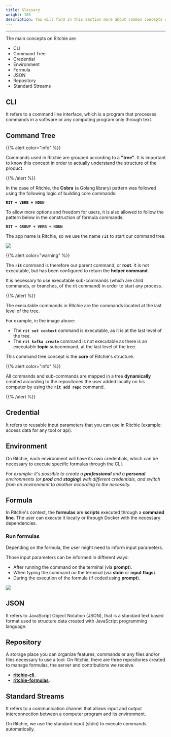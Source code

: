 ```yaml
---
title: Glossary
weight: 103
description: You will find in this section more about common concepts on development field.
---
```


---

The main concepts on Ritchie are

- CLI
- Command Tree
- Credential
- Environment
- Formula
- JSON
- Repository
- Standard Streams

## **CLI**

It refers to a command line interface, which is a program that processes commands in a software or any computing program only through text.

## **Command Tree**

{{% alert color="info" %}}

Commands used in Ritchie are grouped according to a **"tree"**.
It is important to know this concept in order to actually understand the structure of the product.

{{% /alert %}}

In the case of Ritchie, the **Cobra** (a Golang library) pattern was followed using the following logic of building core commands:

**`RIT + VERB + NOUN`**

To allow more options and freedom for users, it is also allowed to follow the pattern below in the construction of formula commands:

**`RIT + GROUP + VERB + NOUN`**

The app name is Ritchie, so we use the name **`rit`** to start our command tree.

![](/shared/arvore-rit.png)

{{% alert color="warning" %}}

The **`rit`** command is therefore our parent command, or **root**. It is not executable, but has been configured to return the **helper command**.

It is necessary to use executable sub-commands (which are child commands, or branches, of the rit command) in order to start any process.

{{% /alert %}}

The executable commands in Ritchie are the commands located at the last level of the tree.

For example, in the image above:

- The **`rit set context`** command is executable, as it is at the last level of the tree.
- The **`rit kafka create`** command is not executable as there is an executable **topic** subcommand, at the last level of the tree.

This command tree concept is the **core** of Ritchie's structure.

{{% alert color="info" %}}

All commands and sub-commands are mapped in a tree **dynamically** created according to the repositories the user added locally on his computer by using the **`rit add repo`** command.

{{% /alert %}}

## **Credential**

It refers to reusable input parameters that you can use in Ritchie (example: access data for any tool or api).

## **Environment**

On Ritchie, each environment will have its own credentials, which can be necessary to execute specific formulas through the CLI.

_For example: it's possible to create a **professional** and a **personal** environments (or **prod** and **staging**) with different credentials, and switch from an environment to another according to the necessity._

## **Formula**

In Ritchie's context, the **formulas** are **scripts** executed through a **command line**. The user can execute it locally or through Docker with the necessary dependencies.

### **Run formulas**

Depending on the formula, the user might need to inform input parameters.

Those input parameters can be informed in different ways:

- After running the command on the terminal (via **prompt**).
- When typing the command on the terminal (via **stdin** or **input flags**).
- During the execution of the formula (if coded using **prompt**).

![](/shared/start-end-ritchie.jpg)

## **JSON**

It refers to JavaScript Object Notation (JSON), that is a standard text based format used to structure data created with JavaScript programming language.

## **Repository**

A storage place you can organize features, commands or any files and/or files necessary to use a tool. On Ritchie, there are three repositories created to manage formulas, the server and contributions we receive.

- [**ritchie-cli**](https://github.com/ZupIT/ritchie-cli).
- [**ritchie-formulas**](https://github.com/ZupIT/ritchie-formulas).

## **Standard Streams**

It refers to a communication channel that allows input and output interconnection between a computer program and its environment.

On Ritchie, we use the standard input (stdin) to execute commands automatically.
